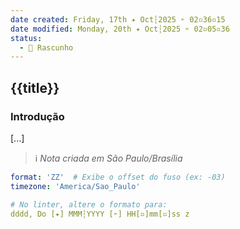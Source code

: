 ```yaml
---
date created: Friday, 17th ✦ Oct┆2025 ➣ 02▫36▫15 
date modified: Monday, 20th ✦ Oct┆2025 ➣ 02▫05▫36 
status:
  - 📄 Rascunho
---
```

## {{title}}

### Introdução
[...]

> ℹ️ *Nota criada em São Paulo/Brasília*

```yaml
format: 'ZZ'  # Exibe o offset do fuso (ex: -03)
timezone: 'America/Sao_Paulo'

# No linter, altere o formato para:
dddd, Do [✦] MMM┆YYYY [➣] HH[▫]mm[▫]ss z
```